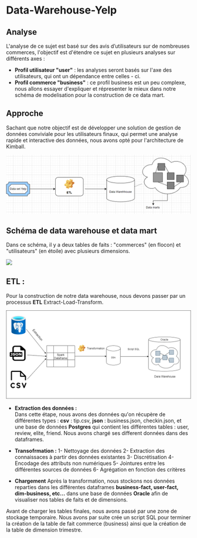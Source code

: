 # Data-Warehouse-Yelp

## Analyse 
L'analyse de ce sujet est basé sur des avis d’utilisateurs sur de nombreuses commerces, l'objectif est d'étendre ce sujet en plusieurs analyses  sur différents axes : 

- **Profil utilisateur "user"** : 
    les analyses seront basés sur l'axe des utilisateurs, qui ont un dépendance entre celles - ci.
- **Profil commerce "business"** : 
    ce profil business est un peu complexe, nous allons essayer d'expliquer et répresenter le mieux dans notre schéma de modelisation pour la construction de ce data mart.
    
## Approche

Sachant que notre objectif est de développer une solution de gestion de données conviviale pour les utilisateurs finaux, qui permet une analyse rapide et interactive des données, nous avons opté pour l'architecture de Kimball.<br>

![](images/DataMarts.png)

## Schéma de data warehouse et data mart

Dans ce schéma, il y a deux tables de faits : "commerces" (en flocon) et "utilisateurs" (en étoile) avec plusieurs dimensions.

![](images/shéma.png)

## ETL : 
Pour la construction de notre data warehouse, nous devons passer par un processus **ETL** Extract-Load-Transform.

![](images/etl.png)

- **Extraction des données :**  
Dans cette étape, nous avons des données qu'on récupère de différentes types : **csv** : tip.csv, **json** : business.json, checkin.json, et une base de données **Postgres** qui contient les différentes tables : user, review, elite, friend. Nous avons chargé ses different données dans des dataframes.

- **Transofrmation :** 
1- Nettoyage des données
2- Extraction des connaissaces à partir des données existantes
3- Discrétisation
4- Encodage des attributs non numériques
5- Jointures entre les différentes sources de données
6- Agrégation en fonction des critères

- **Chargement** 
Après la transformation, nous stockons nos données reparties dans les différentes dataframes **business-fact, user-fact, dim-business, etc...** dans une base de données **Oracle** afin de visualiser nos tables de faits et de dimensions.

Avant de charger les tables finales, nous avons passé par une zone de stockage temporaire. Nous avons par suite crée un script SQL pour terminer la création de la table de fait commerce (business) ainsi que la création de la table de dimension trimestre.




